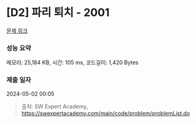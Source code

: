 # [D2] 파리 퇴치 - 2001 

[문제 링크](https://swexpertacademy.com/main/code/problem/problemDetail.do?contestProbId=AV5PzOCKAigDFAUq) 

### 성능 요약

메모리: 25,184 KB, 시간: 105 ms, 코드길이: 1,420 Bytes

### 제출 일자

2024-05-02 00:05



> 출처: SW Expert Academy, https://swexpertacademy.com/main/code/problem/problemList.do